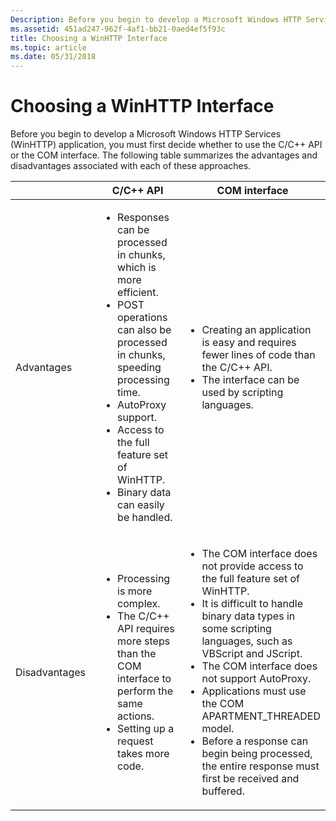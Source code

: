 ```yaml
---
Description: Before you begin to develop a Microsoft Windows HTTP Services (WinHTTP) application, you must first decide whether to use the C/C++ API or the COM interface.
ms.assetid: 451ad247-962f-4af1-bb21-0aed4ef5f93c
title: Choosing a WinHTTP Interface
ms.topic: article
ms.date: 05/31/2018
---
```


# Choosing a WinHTTP Interface

Before you begin to develop a Microsoft Windows HTTP Services (WinHTTP) application, you must first decide whether to use the C/C++ API or the COM interface. The following table summarizes the advantages and disadvantages associated with each of these approaches.



<table>
<colgroup>
<col style="width: 33%" />
<col style="width: 33%" />
<col style="width: 33%" />
</colgroup>
<thead>
<tr class="header">
<th></th>
<th>C/C++ API</th>
<th>COM interface</th>
</tr>
</thead>
<tbody>
<tr class="odd">
<td>Advantages</td>
<td><ul>
<li>Responses can be processed in chunks, which is more efficient.</li>
<li>POST operations can also be processed in chunks, speeding processing time.</li>
<li>AutoProxy support.</li>
<li>Access to the full feature set of WinHTTP.</li>
<li>Binary data can easily be handled.</li>
</ul></td>
<td><ul>
<li>Creating an application is easy and requires fewer lines of code than the C/C++ API.</li>
<li>The interface can be used by scripting languages.</li>
</ul></td>
</tr>
<tr class="even">
<td>Disadvantages</td>
<td><ul>
<li>Processing is more complex.</li>
<li>The C/C++ API requires more steps than the COM interface to perform the same actions.</li>
<li>Setting up a request takes more code.</li>
</ul></td>
<td><ul>
<li>The COM interface does not provide access to the full feature set of WinHTTP.</li>
<li>It is difficult to handle binary data types in some scripting languages, such as VBScript and JScript.</li>
<li>The COM interface does not support AutoProxy.</li>
<li>Applications must use the COM APARTMENT_THREADED model.</li>
<li>Before a response can begin being processed, the entire response must first be received and buffered.</li>
</ul></td>
</tr>
</tbody>
</table>



 

 

 



